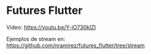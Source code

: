 # Futures Flutter

Video: https://youtu.be/Y-iO730kIZI

Ejemplos de stream en: https://github.com/nramirez/futures_flutter/tree/stream
